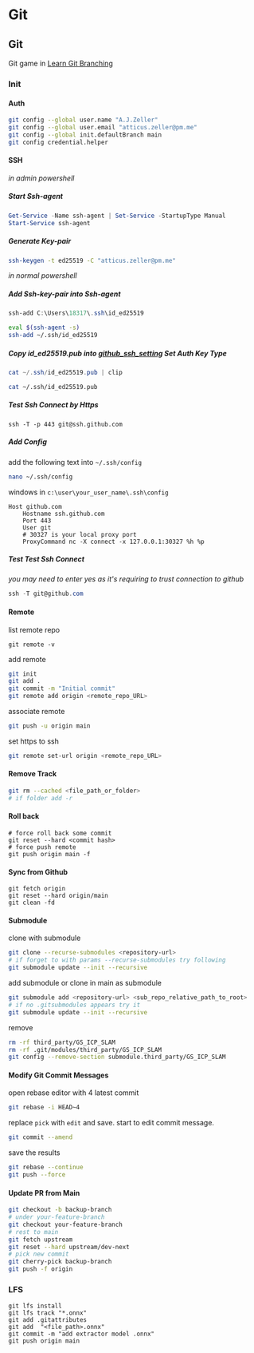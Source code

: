 # Git

## Git

Git game in [Learn Git Branching](https://learngitbranching.js.org/?locale=en_US)

### Init

#### Auth

```bash
git config --global user.name "A.J.Zeller"
git config --global user.email "atticus.zeller@pm.me"
git config --global init.defaultBranch main
git config credential.helper
```

#### SSH

_in admin powershell_

##### Start Ssh-agent

```powershell
Get-Service -Name ssh-agent | Set-Service -StartupType Manual
Start-Service ssh-agent
```

##### Generate Key-pair

```bash
ssh-keygen -t ed25519 -C "atticus.zeller@pm.me"
```

_in normal powershell_

##### Add Ssh-key-pair into Ssh-agent

```powershell
ssh-add C:\Users\18317\.ssh\id_ed25519
```

```bash
eval $(ssh-agent -s)
ssh-add ~/.ssh/id_ed25519
```

##### Copy id_ed25519.pub into [github_ssh_setting](https://github.com/settings/keys) Set Auth Key Type

```powershell
cat ~/.ssh/id_ed25519.pub | clip
```

```bash
cat ~/.ssh/id_ed25519.pub
```

##### Test Ssh Connect by Https

```shell
ssh -T -p 443 git@ssh.github.com
```

##### Add Config

add the following text into `~/.ssh/config`

```bash
nano ~/.ssh/config
```

windows in `c:\user\your_user_name\.ssh\config`

```text
Host github.com
    Hostname ssh.github.com
    Port 443
    User git
    # 30327 is your local proxy port
    ProxyCommand nc -X connect -x 127.0.0.1:30327 %h %p
```

##### Test Test Ssh Connect

_you may need to enter yes as it's requiring to trust connection to github_

```powershell
ssh -T git@github.com
```

#### Remote

list remote repo

```shell
git remote -v
```

add remote

```bash
git init
git add .
git commit -m "Initial commit"
git remote add origin <remote_repo_URL>
```

 associate remote

```bash
git push -u origin main
```

set https to ssh

```bash
git remote set-url origin <remote_repo_URL>
```

#### Remove Track

```bash
git rm --cached <file_path_or_folder>
# if folder add -r
```

#### Roll back

```shell
# force roll back some commit
git reset --hard <commit hash>
# force push remote
git push origin main -f
```

#### Sync from Github

```shell
git fetch origin
git reset --hard origin/main
git clean -fd
```

#### Submodule

clone with submodule

```bash
git clone --recurse-submodules <repository-url>
# if forget to with params --recurse-submodules try following
git submodule update --init --recursive
```

add submodule or clone in main as submodule

```bash
git submodule add <repository-url> <sub_repo_relative_path_to_root>
# if no .gitsubmodules appears try it
git submodule update --init --recursive
```

 remove

```bash
rm -rf third_party/GS_ICP_SLAM
rm -rf .git/modules/third_party/GS_ICP_SLAM
git config --remove-section submodule.third_party/GS_ICP_SLAM
```

#### Modify Git Commit Messages

open rebase editor with 4 latest commit

```bash
git rebase -i HEAD~4
```

replace `pick` with `edit` and save.
start to edit commit message.

```bash
git commit --amend
```

save the results

```bash
git rebase --continue
git push --force
```

#### Update PR from Main

```bash
git checkout -b backup-branch
# under your-feature-branch
git checkout your-feature-branch
# rest to main
git fetch upstream
git reset --hard upstream/dev-next
# pick new commit
git cherry-pick backup-branch
git push -f origin
```

### LFS

```
git lfs install
git lfs track "*.onnx"
git add .gitattributes
git add  "<file_path>.onnx"
git commit -m "add extractor model .onnx"
git push origin main
```
